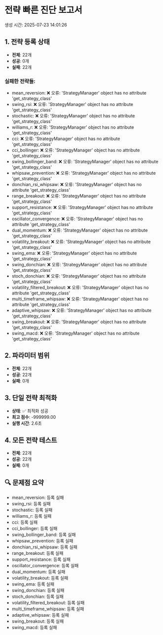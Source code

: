 # 전략 빠른 진단 보고서
생성 시간: 2025-07-23 14:01:26

## 1. 전략 등록 상태
- **전체**: 22개
- **성공**: 0개
- **실패**: 22개
### 실패한 전략들:
- mean_reversion: ❌ 오류: 'StrategyManager' object has no attribute 'get_strategy_class'
- swing_rsi: ❌ 오류: 'StrategyManager' object has no attribute 'get_strategy_class'
- stochastic: ❌ 오류: 'StrategyManager' object has no attribute 'get_strategy_class'
- williams_r: ❌ 오류: 'StrategyManager' object has no attribute 'get_strategy_class'
- cci: ❌ 오류: 'StrategyManager' object has no attribute 'get_strategy_class'
- cci_bollinger: ❌ 오류: 'StrategyManager' object has no attribute 'get_strategy_class'
- swing_bollinger_band: ❌ 오류: 'StrategyManager' object has no attribute 'get_strategy_class'
- whipsaw_prevention: ❌ 오류: 'StrategyManager' object has no attribute 'get_strategy_class'
- donchian_rsi_whipsaw: ❌ 오류: 'StrategyManager' object has no attribute 'get_strategy_class'
- range_breakout: ❌ 오류: 'StrategyManager' object has no attribute 'get_strategy_class'
- support_resistance: ❌ 오류: 'StrategyManager' object has no attribute 'get_strategy_class'
- oscillator_convergence: ❌ 오류: 'StrategyManager' object has no attribute 'get_strategy_class'
- dual_momentum: ❌ 오류: 'StrategyManager' object has no attribute 'get_strategy_class'
- volatility_breakout: ❌ 오류: 'StrategyManager' object has no attribute 'get_strategy_class'
- swing_ema: ❌ 오류: 'StrategyManager' object has no attribute 'get_strategy_class'
- swing_donchian: ❌ 오류: 'StrategyManager' object has no attribute 'get_strategy_class'
- stoch_donchian: ❌ 오류: 'StrategyManager' object has no attribute 'get_strategy_class'
- volatility_filtered_breakout: ❌ 오류: 'StrategyManager' object has no attribute 'get_strategy_class'
- multi_timeframe_whipsaw: ❌ 오류: 'StrategyManager' object has no attribute 'get_strategy_class'
- adaptive_whipsaw: ❌ 오류: 'StrategyManager' object has no attribute 'get_strategy_class'
- swing_breakout: ❌ 오류: 'StrategyManager' object has no attribute 'get_strategy_class'
- swing_macd: ❌ 오류: 'StrategyManager' object has no attribute 'get_strategy_class'

## 2. 파라미터 범위
- **전체**: 22개
- **성공**: 22개
- **실패**: 0개

## 3. 단일 전략 최적화
- **상태**: ✅ 최적화 성공
- **최고 점수**: -999999.00
- **실행 시간**: 2.6초

## 4. 모든 전략 테스트
- **전체**: 22개
- **성공**: 22개
- **실패**: 0개

## 🔍 문제점 요약
- mean_reversion: 등록 실패
- swing_rsi: 등록 실패
- stochastic: 등록 실패
- williams_r: 등록 실패
- cci: 등록 실패
- cci_bollinger: 등록 실패
- swing_bollinger_band: 등록 실패
- whipsaw_prevention: 등록 실패
- donchian_rsi_whipsaw: 등록 실패
- range_breakout: 등록 실패
- support_resistance: 등록 실패
- oscillator_convergence: 등록 실패
- dual_momentum: 등록 실패
- volatility_breakout: 등록 실패
- swing_ema: 등록 실패
- swing_donchian: 등록 실패
- stoch_donchian: 등록 실패
- volatility_filtered_breakout: 등록 실패
- multi_timeframe_whipsaw: 등록 실패
- adaptive_whipsaw: 등록 실패
- swing_breakout: 등록 실패
- swing_macd: 등록 실패